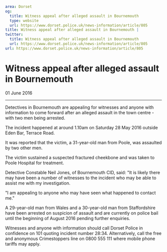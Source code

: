 ```yaml
area: Dorset
og:
  title: Witness appeal after alleged assault in Bournemouth
  type: website
  url: https://www.dorset.police.uk/news-information/article/805
title: Witness appeal after alleged assault in Bournemouth |
twitter:
  title: Witness appeal after alleged assault in Bournemouth
  url: https://www.dorset.police.uk/news-information/article/805
url: https://www.dorset.police.uk/news-information/article/805
```

# Witness appeal after alleged assault in Bournemouth

01 June 2016

* * *

Detectives in Bournemouth are appealing for witnesses and anyone with information to come forward after an alleged assault in the town centre - with two men being arrested.

The incident happened at around 1.10am on Saturday 28 May 2016 outside Eden Bar, Terrace Road.

It was reported that the victim, a 31-year-old man from Poole, was assaulted by two other men.

The victim sustained a suspected fractured cheekbone and was taken to Poole Hospital for treatment.

Detective Constable Neil Jones, of Bournemouth CID, said: "It is likely there may have been a number of witnesses to the incident who may be able to assist me with my investigation.

"I am appealing to anyone who may have seen what happened to contact me."

A 29-year-old man from Wales and a 30-year-old man from Staffordshire have been arrested on suspicion of assault and are currently on police bail until the beginning of August 2016 pending further enquiries.

Witnesses and anyone with information should call Dorset Police in confidence on 101 quoting incident number 28:34. Alternatively, call the free and anonymous Crimestoppers line on 0800 555 111 where mobile phone tariffs may apply.
